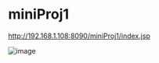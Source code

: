 # miniProj1

http://192.168.1.108:8090/miniProj1/index.jsp

![image](https://github.com/minyeong-lee/miniProj1/assets/148320254/7bf7c0bc-9124-4bca-879d-d1a07c61761d)


